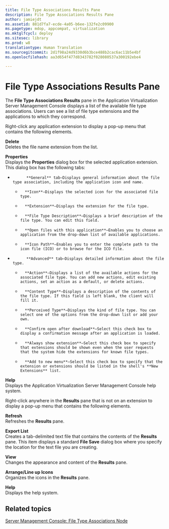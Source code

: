 ```yaml
---
title: File Type Associations Results Pane
description: File Type Associations Results Pane
author: jamiejdt
ms.assetid: 881d7fa7-ecde-4a05-b6ee-132fe2c09900
ms.pagetype: mdop, appcompat, virtualization
ms.mktglfcycl: deploy
ms.sitesec: library
ms.prod: w8
translationtype: Human Translation
ms.sourcegitcommit: 2d1f98a24d9330d6b3bce488b2cac6ac11b5e4bf
ms.openlocfilehash: aa3d654f477d8343782f028080537a300192ebe4

---
```



# File Type Associations Results Pane


The **File Type Associations Results** pane in the Application Virtualization Server Management Console displays a list of the available file type associations. Users can see a list of file type extensions and the applications to which they correspond.

Right-click any application extension to display a pop-up menu that contains the following elements.

<a href="" id="delete"></a>**Delete**  
Deletes the file name extension from the list.

<a href="" id="properties"></a>**Properties**  
Displays the **Properties** dialog box for the selected application extension. This dialog box has the following tabs:

-   
            **General** tab—Displays general information about the file type association, including the application icon and name.

    -   
            **Icon**—Displays the selected icon for the associated file type.

    -   
            **Extension**—Displays the extension for the file type.

    -   
            **File Type Description**—Displays a brief description of the file type. You can edit this field.

    -   
            **Open files with this application**—Enables you to choose an application from the drop-down list of available applications.

    -   
            **Icon Path**—Enables you to enter the complete path to the icon file (ICO) or to browse for the ICO file.

-   
            **Advanced** tab—Displays detailed information about the file type.

    -   
            **Action**—Displays a list of the available actions for the associated file type. You can add new actions, edit existing actions, set an action as a default, or delete actions.

    -   
            **Content Type**—Displays a description of the contents of the file type. If this field is left blank, the client will fill it.

    -   
            **Perceived Type**—Displays the kind of file type. You can select one of the options from the drop-down list or add your own.

    -   
            **Confirm open after download**—Select this check box to display a confirmation message after an application is loaded.

    -   
            **Always show extension**—Select this check box to specify that extensions should be shown even when the user requests that the system hide the extensions for known file types.

    -   
            **Add to new menu**—Select this check box to specify that the extension or extensions should be listed in the shell's **New Extensions** list.

<a href="" id="help"></a>**Help**  
Displays the Application Virtualization Server Management Console help system.

Right-click anywhere in the **Results** pane that is not on an extension to display a pop-up menu that contains the following elements.

<a href="" id="refresh"></a>**Refresh**  
Refreshes the **Results** pane.

<a href="" id="export-list"></a>**Export List**  
Creates a tab-delimited text file that contains the contents of the **Results** pane. This item displays a standard **File Save** dialog box where you specify the location for the text file you are creating.

<a href="" id="view"></a>**View**  
Changes the appearance and content of the **Results** pane.

<a href="" id="arrange-line-up-icons"></a>**Arrange/Line up Icons**  
Organizes the icons in the **Results** pane.

<a href="" id="help"></a>**Help**  
Displays the help system.

## Related topics


[Server Management Console: File Type Associations Node](server-management-console-file-type-associations-node.md)

 

 








<!--HONumber=Jun16_HO4-->



